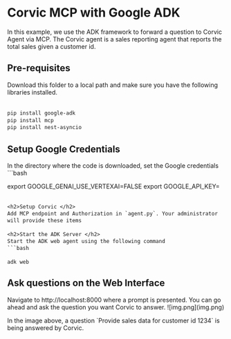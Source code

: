 <h1> Corvic MCP with Google ADK</h1>
In this example, we use the ADK framework to forward a question to Corvic Agent via MCP. The Corvic agent is a sales reporting agent that reports the total sales given a customer id.
<h2>Pre-requisites</h2>
Download this folder to a local path and make sure you have the following libraries installed.

```bash

pip install google-adk   
pip install mcp  
pip install nest-asyncio
```

<h2>Setup Google Credentials</h2>
In the directory where the code is downloaded, set the Google credentials
```bash

export GOOGLE_GENAI_USE_VERTEXAI=FALSE
export GOOGLE_API_KEY=<YOUR GOOGLE API KEY>
```

<h2>Setup Corvic </h2>
Add MCP endpoint and Authorization in `agent.py`. Your administrator will provide these items

<h2>Start the ADK Server </h2>
Start the ADK web agent using the following command
```bash

adk web   
```

<h2>Ask questions on the Web Interface</h2>
Navigate to http://localhost:8000 where a prompt is presented. You can go ahead and ask the question you want Corvic to answer.
![img.png](img.png)
<p></p>
In the image above, a question `Provide sales data for customer id 1234` is being answered by Corvic.